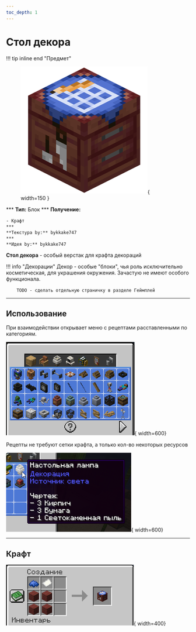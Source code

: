 ```yaml
---
toc_depth: 1
---
```


# Стол декора

!!! tip inline end "Предмет"
    <figure markdown="span">
        ![decor_table](../../assets/items/block/decor_table.png){ width=150 }
    </figure>
    ***
    **Тип:** Блок
    ***
    **Получение:**
    
    - Крафт
    ***
    **Текстура by:** bykkake747
    ***
    **Идея by:** bykkake747

**Стол декора** - особый верстак для крафта декораций

!!! info "Декорации"
        Декор - особые "блоки", чья роль исключительно косметическая, для украшения окружения. 
        Зачастую не имеют особого функционала.

        TODO - сделать отдельную страничку в разделе Геймплей

***

## Использование

При взаимодействии открывает меню с рецептами расставленными по категориям.

![decortablecraft](../../assets/items/items/decor_table_menu.png){ width=600}

Рецепты не требуют сетки крафта, а только кол-во некоторых ресурсов

![decorrecipedemo](../../assets/items/items/decor_recipe_demo.png){ width=600}

***
## Крафт

![decortablecraft](../../assets/crafts/decor_table_craft.png){ width=400}